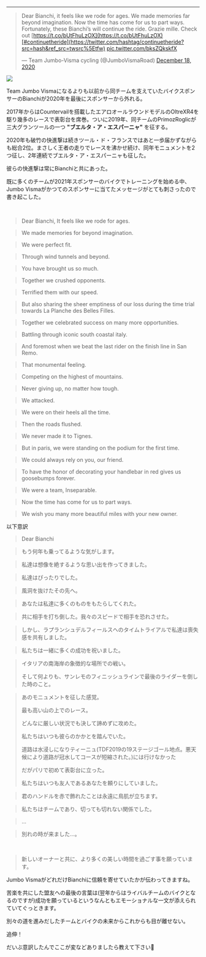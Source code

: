 
---
> Dear Bianchi, it feels like we rode for ages. We made memories far beyond imagination. Now the time has come for us to part ways. Fortunately, these Bianchi’s will continue the ride. Grazie mille. Check out [https://t.co/bUtFhuLzOX](https://t.co/bUtFhuLzOX)[#continuetheride](https://twitter.com/hashtag/continuetheride?src=hash&ref_src=twsrc%5Etfw) [pic.twitter.com/bksZQkskfX](https://t.co/bksZQkskfX)
>
> — Team Jumbo-Visma cycling (@JumboVismaRoad) [December 18, 2020](https://twitter.com/JumboVismaRoad/status/1339843282407477248?ref_src=twsrc%5Etfw)

 <script async="" charset="utf-8" src="https://platform.twitter.com/widgets.js"></script>

[![](https://lh3.googleusercontent.com/-rAvEft5audY/X9zAdvSHidI/AAAAAAAAO6Q/TXVqY-O2xykgMxogH-Alg3qVhh9Ga8dbACNcBGAsYHQ/Ephlw54XUAkDQqf.jpg)](https://lh3.googleusercontent.com/-rAvEft5audY/X9zAdvSHidI/AAAAAAAAO6Q/TXVqY-O2xykgMxogH-Alg3qVhh9Ga8dbACNcBGAsYHQ/Ephlw54XUAkDQqf.jpg)



Team Jumbo Vismaになるよりも以前から同チームを支えていたバイクスポンサーのBianchiが2020年を最後にスポンサーから外れる。

2017年からはCountervailを搭載したエアロオールラウンドモデルのOltreXR4を駆り幾多のレースで表彰台を席巻。ついに2019年、同チームのPrimozRoglicが三大グランツールの一つ **"ブエルタ・ア・エスパーニャ"** を征する。

2020年も破竹の快進撃は続きツール・ド・フランスではあと一歩届かずながらも総合2位。まさしく王者の走りでレースを沸かせ続け、同年モニュメントを2つ征し、2年連続でブエルタ・ア・エスパーニャも征した。

彼らの快進撃は常にBianchiと共にあった。

既に多くのチームが2021年スポンサーのバイクでトレーニングを始める中、Jumbo Vismaがかつてのスポンサーに当てたメッセージがとても刺さったので書き起こした。

&nbsp;

> Dear Bianchi, It feels like we rode for ages.

> We made memories for beyond imagination.

> We were perfect fit.

> Through wind tunnels and beyond.&nbsp;

> You have brought us so much.

> Together we crushed opponents.

> Terrified them with our speed.

> But also sharing the sheer emptiness of our loss during the time trial towards La Planche des Belles Filles.

> Together we celebrated success on many more opportunities.&nbsp;

> Battling through iconic south coastal italy.

> And foremost when we beat the last rider on the finish line in San Remo.&nbsp;

> That monumental feeling.&nbsp;

> Competing on the highest of mountains.

> Never giving up, no matter how tough.&nbsp;

> We attacked.&nbsp;

> We were on their heels all the time.&nbsp;

> Then the roads flushed.

> We never made it to Tignes.&nbsp;

> But in paris, we were standing on the podium for the first time.&nbsp;

> We could always rely on you, our friend.

> To have the honor of decorating your handlebar in red gives us goosebumps forever.

> We were a team, Inseparable.

> Now the time has come for us to part ways.

> We wish you many more beautiful miles with your new owner.

>

>

以下意訳

> Dear Bianchi

> もう何年も乗ってるような気がします。&nbsp;

> 私達は想像を絶するような思い出を作ってきました。&nbsp;

> 私達はぴったりでした。

> 風洞を抜けたその先へ。

> あなたは私達に多くのものをもたらしてくれた。&nbsp;

> 共に相手を打ち倒した。我々のスピードで相手を恐れさせた。

> しかし、ラプランシュデルフィールスへのタイムトライアルで私達は喪失感を共有しました。

> 私たちは一緒に多くの成功を祝いました。

> イタリアの南海岸の象徴的な場所での戦い。
>
> そして何よりも、サンレモのフィニッシュラインで最後のライダーを倒した時のこと。&nbsp;

> あのモニュメントを征した感覚。
>
> 最も高い山の上でのレース。
>
> どんなに厳しい状況でも決して諦めずに攻めた。
>
> 私たちはいつも彼らのかかとを踏んでいた。
>
> 道路は水浸しになりティーニュ(TDF2019の19ステージゴール地点。悪天候により道路が冠水してコースが短縮された。)には行けなかった&nbsp;
>
> だがパリで初めて表彰台に立った。&nbsp;
>
> 私たちはいつも友人であるあなたを頼りにしていました。&nbsp;

> 君のハンドルを赤で飾れたことは永遠に鳥肌が立ちます。&nbsp;

> 私たちはチームであり、切っても切れない関係でした。&nbsp;&nbsp;

> ...&nbsp;

> 別れの時が来ました...。

&nbsp;

> 新しいオーナーと共に、より多くの美しい時間を過ごす事を願っています。

Jumbo VismaがどれだけBianchiに信頼を寄せていたかが伝わってきますね。

苦楽を共にした盟友への最後の言葉は(翌年からはライバルチームのバイクとなるのですが)成功を願っているというなんともエモーショナルな一文が添えられていてぐっときます。

別々の道を進みだしたチームとバイクの未来からこれからも目が離せない。

追伸！

だいぶ意訳したんでここが変などありましたら教えて下さい🙏
